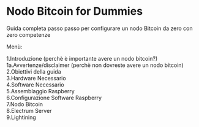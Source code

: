 # Nodo Bitcoin for Dummies
Guida completa passo passo per configurare un nodo Bitcoin da zero con zero competenze  

Menù:   

1.Introduzione (perchè è importante avere un nodo bitcoin?)  
1a.Avvertenze/disclaimer (perchè non dovreste avere un nodo bitcoin)  
2.Obiettivi della guida  
3.Hardware Necessario  
4.Software Necessario  
5.Assemblaggio Raspberry  
6.Configurazione Software Raspberry  
7.Nodo Bitcoin  
8.Electrum Server  
9.Lightining  


